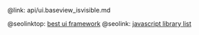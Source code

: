 @link: api/ui.baseview_isvisible.md

@seolinktop: [best ui framework](https://webix.com)
@seolink: [javascript library list](https://webix.com/widget/list/)